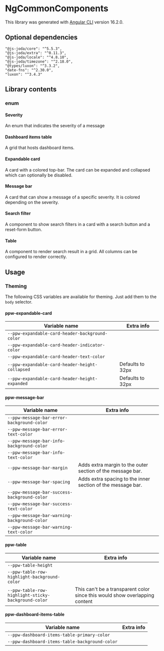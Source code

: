 # NgCommonComponents

This library was generated with [Angular CLI](https://github.com/angular/angular-cli) version 16.2.0.

## Optional dependencies

    "@js-joda/core": "^5.5.3",
    "@js-joda/extra": "^0.11.3",
    "@js-joda/locale": "^4.8.10",
    "@js-joda/timezone": "^2.18.0",
    "@types/luxon": "^3.3.2",
    "date-fns": "^2.30.0",
    "luxon": "^3.4.3"

## Library contents

### enum

#### Severity

An enum that indicates the severity of a message

#### Dashboard items table

A grid that hosts dashboard items.

#### Expandable card

A card with a colored top-bar. The card can be expanded and collapsed which can optionally be disabled.

#### Message bar

A card that can show a message of a specific severity. It is colored depending on the severity.

#### Search filter

A component to show search filters in a card with a search button and a reset-form button.

#### Table

A component to render search result in a grid. All columns can be configured to render correctly.

## Usage

### Theming

The following CSS variables are available for theming. Just add them to the `body` selector.

#### ppw-expandable-card

| Variable name                                   | Extra info       |
| ----------------------------------------------- | ---------------- |
| `--ppw-expandable-card-header-background-color` |                  |
| `--ppw-expandable-card-header-indicator-color`  |                  |
| `--ppw-expandable-card-header-text-color`       |                  |
| `--ppw-expandable-card-header-height-collapsed` | Defaults to 32px |
| `--ppw-expandable-card-header-height-expanded`  | Defaults to 32px |

#### ppw-message-bar

| Variable name                                | Extra info                                                  |
| -------------------------------------------- | ----------------------------------------------------------- |
| `--ppw-message-bar-error-background-color`   |                                                             |
| `--ppw-message-bar-error-text-color`         |                                                             |
| `--ppw-message-bar-info-background-color`    |                                                             |
| `--ppw-message-bar-info-text-color`          |                                                             |
| `--ppw-message-bar-margin`                   | Adds extra margin to the outer section of the message bar.  |
| `--ppw-message-bar-spacing`                  | Adds extra spacing to the inner section of the message bar. |
| `--ppw-message-bar-success-background-color` |                                                             |
| `--ppw-message-bar-success-text-color`       |                                                             |
| `--ppw-message-bar-warning-background-color` |                                                             |
| `--ppw-message-bar-warning-text-color`       |                                                             |

#### ppw-table

| Variable name                                       | Extra info                                                                  |
| --------------------------------------------------- | --------------------------------------------------------------------------- |
| `--ppw-table-height`                                |                                                                             |
| `--ppw-table-row-highlight-background-color`        |                                                                             |
| `--ppw-table-row-highlight-sticky-background-color` | This can't be a transparent color since this would show overlapping content |

#### ppw-dashboard-items-table

| Variable name                                  | Extra info |
| ---------------------------------------------- | ---------- |
| `--ppw-dashboard-items-table-primary-color`    |            |
| `--ppw-dashboard-items-table-background-color` |            |
